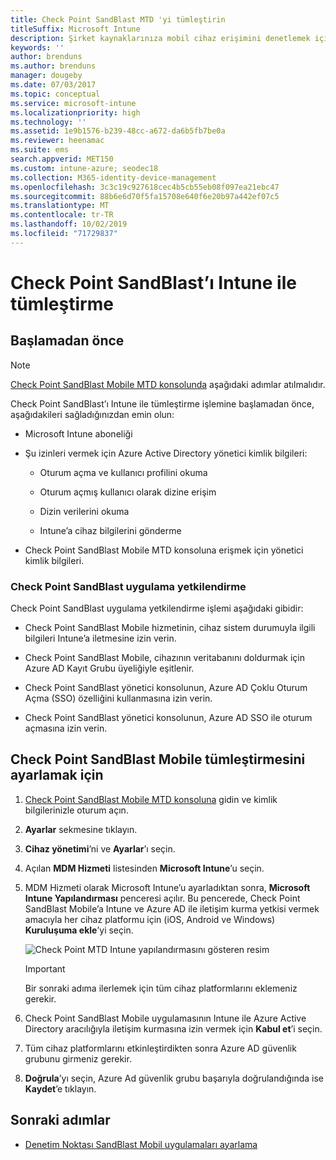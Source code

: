 ```yaml
---
title: Check Point SandBlast MTD 'yi tümleştirin
titleSuffix: Microsoft Intune
description: Şirket kaynaklarınıza mobil cihaz erişimini denetlemek için CheckPoint SandBlast Mobile Threat Defense’i (MTD) Intune ile ayarlama.
keywords: ''
author: brenduns
ms.author: brenduns
manager: dougeby
ms.date: 07/03/2017
ms.topic: conceptual
ms.service: microsoft-intune
ms.localizationpriority: high
ms.technology: ''
ms.assetid: 1e9b1576-b239-48cc-a672-da6b5fb7be0a
ms.reviewer: heenamac
ms.suite: ems
search.appverid: MET150
ms.custom: intune-azure; seodec18
ms.collection: M365-identity-device-management
ms.openlocfilehash: 3c3c19c927618cec4b5cb55eb08f097ea21ebc47
ms.sourcegitcommit: 88b6e6d70f5fa15708e640f6e20b97a442ef07c5
ms.translationtype: MT
ms.contentlocale: tr-TR
ms.lasthandoff: 10/02/2019
ms.locfileid: "71729837"
---
```

# <a name="integrate-check-point-sandblast-mobile-with-intune"></a>Check Point SandBlast’ı Intune ile tümleştirme

## <a name="before-you-begin"></a>Başlamadan önce

> [!NOTE] 
> [Check Point SandBlast Mobile MTD konsolunda](https://intune-4.eu1.locsec.net/) aşağıdaki adımlar atılmalıdır.

Check Point SandBlast’ı Intune ile tümleştirme işlemine başlamadan önce, aşağıdakileri sağladığınızdan emin olun:

- Microsoft Intune aboneliği

- Şu izinleri vermek için Azure Active Directory yönetici kimlik bilgileri:

  - Oturum açma ve kullanıcı profilini okuma

  - Oturum açmış kullanıcı olarak dizine erişim

  - Dizin verilerini okuma

  - Intune’a cihaz bilgilerini gönderme

- Check Point SandBlast Mobile MTD konsoluna erişmek için yönetici kimlik bilgileri.

### <a name="check-point-sandblast-app-authorization"></a>Check Point SandBlast uygulama yetkilendirme

Check Point SandBlast uygulama yetkilendirme işlemi aşağıdaki gibidir:

- Check Point SandBlast Mobile hizmetinin, cihaz sistem durumuyla ilgili bilgileri Intune’a iletmesine izin verin.

- Check Point SandBlast Mobile, cihazının veritabanını doldurmak için Azure AD Kayıt Grubu üyeliğiyle eşitlenir.

- Check Point SandBlast yönetici konsolunun, Azure AD Çoklu Oturum Açma (SSO) özelliğini kullanmasına izin verin.

- Check Point SandBlast yönetici konsolunun, Azure AD SSO ile oturum açmasına izin verin.

## <a name="to-set-up-check-point-sandblast-mobile-integration"></a>Check Point SandBlast Mobile tümleştirmesini ayarlamak için

1. [Check Point SandBlast Mobile MTD konsoluna](https://intune-4.eu1.locsec.net/) gidin ve kimlik bilgilerinizle oturum açın.

2. **Ayarlar** sekmesine tıklayın.

3. **Cihaz yönetimi**’ni ve **Ayarlar**’ı seçin.

4. Açılan **MDM Hizmeti** listesinden **Microsoft Intune**’u seçin.

5. MDM Hizmeti olarak Microsoft Intune’u ayarladıktan sonra, **Microsoft Intune Yapılandırması** penceresi açılır. Bu pencerede, Check Point SandBlast Mobile’a Intune ve Azure AD ile iletişim kurma yetkisi vermek amacıyla her cihaz platformu için (iOS, Android ve Windows) **Kuruluşuma ekle**’yi seçin.

    ![Check Point MTD Intune yapılandırmasını gösteren resim](./media/checkpoint-sandblast-mobile-mtd-connector-integration/checkpoint-MTD-1.PNG)

    > [!IMPORTANT]
    > Bir sonraki adıma ilerlemek için tüm cihaz platformlarını eklemeniz gerekir.

6. Check Point SandBlast Mobile uygulamasının Intune ile Azure Active Directory aracılığıyla iletişim kurmasına izin vermek için **Kabul et**’i seçin.

7. Tüm cihaz platformlarını etkinleştirdikten sonra Azure AD güvenlik grubunu girmeniz gerekir.

8. **Doğrula**’yı seçin, Azure Ad güvenlik grubu başarıyla doğrulandığında ise **Kaydet**’e tıklayın.

## <a name="next-steps"></a>Sonraki adımlar

- [Denetim Noktası SandBlast Mobil uygulamaları ayarlama](mtd-apps-ios-app-configuration-policy-add-assign.md)

